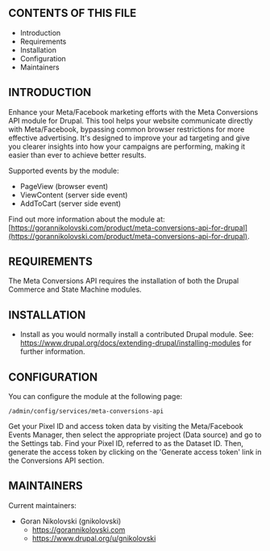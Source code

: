 CONTENTS OF THIS FILE
----------------------
* Introduction
* Requirements
* Installation
* Configuration
* Maintainers


INTRODUCTION
------------

Enhance your Meta/Facebook marketing efforts with the Meta Conversions API
module for Drupal. This tool helps your website communicate directly with
Meta/Facebook, bypassing common browser restrictions for more effective
advertising. It's designed to improve your ad targeting and give you clearer
insights into how your campaigns are performing, making it easier than ever to
achieve better results.

Supported events by the module:

* PageView (browser event)
* ViewContent (server side event)
* AddToCart (server side event)

Find out more information about the module at:
[https://gorannikolovski.com/product/meta-conversions-api-for-drupal](https://gorannikolovski.com/product/meta-conversions-api-for-drupal).


REQUIREMENTS
------------

The Meta Conversions API requires the installation of both the Drupal Commerce
and State Machine modules.


INSTALLATION
------------

* Install as you would normally install a contributed Drupal module.
  See: https://www.drupal.org/docs/extending-drupal/installing-modules
  for further information.


CONFIGURATION
-------------

You can configure the module at the following page:

```
/admin/config/services/meta-conversions-api
```

Get your Pixel ID and access token data by visiting the Meta/Facebook Events
Manager, then select the appropriate project (Data source) and go to the
Settings tab. Find your Pixel ID, referred to as the Dataset ID. Then, generate
the access token by clicking on the 'Generate access token' link in the
Conversions API section.


MAINTAINERS
-----------

Current maintainers:

* Goran Nikolovski (gnikolovski)
  - https://gorannikolovski.com
  - https://www.drupal.org/u/gnikolovski
